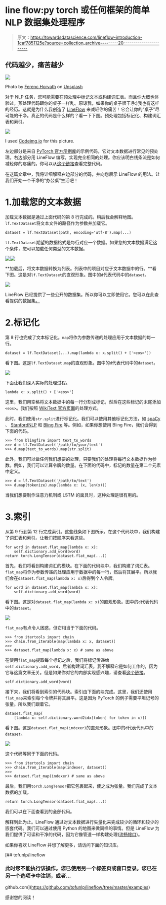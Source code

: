 # line flow:py torch 或任何框架的简单 NLP 数据集处理程序

> 原文：<https://towardsdatascience.com/lineflow-introduction-1caf7851125e?source=collection_archive---------20----------------------->

## 代码越少，痛苦越少

![](img/4250dc1cab24dd0d2282e2bf110e01ad.png)

Photo by [Ferenc Horvath](https://unsplash.com/@designhorf?utm_source=unsplash&utm_medium=referral&utm_content=creditCopyText) on [Unsplash](https://unsplash.com/?utm_source=unsplash&utm_medium=referral&utm_content=creditCopyText)

对于 NLP 任务，您可能需要在预处理中标记文本或构建词汇表。而且你大概也体验过，预处理代码跟你的桌子一样乱。原谅我，如果你的桌子很干净:)我也有这样的经历。这就是为什么我创造了 [LineFlow](https://github.com/tofunlp/lineflow) 来减轻你的痛苦！它会让你的“桌子”尽可能的干净。真正的代码是什么样的？看一下下图。预处理包括标记化、构建词汇表和索引。

![](img/ea3283b22761d01baac353f6c63cf381.png)

I used [Codeimg.io](https://codeimg.io) for this picture.

左边部分是来自 [PyTorch 官方示例库](https://github.com/pytorch/examples/blob/master/word_language_model/data.py#L20)的示例代码，它对文本数据进行常见的预处理。右边部分用 LineFlow 编写，实现完全相同的处理。你应该明白线条流是如何减轻你的疼痛的。你可以从[这个链接](https://gist.github.com/yasufumy/ba73b587bd3c516b66fb94b3a90bac71)查看完整代码。

在这篇文章中，我将详细解释右边部分的代码，并向您展示 LineFlow 的用法。让我们开始一个干净的“办公桌”生活吧！

# 1.加载您的文本数据

加载文本数据是通过上面代码的第 8 行完成的。稍后我会解释地图。`lf.TextDataset`将文本文件的路径作为参数并加载它。

```
dataset = lf.TextDataset(path, encoding='utf-8').map(...)
```

`lf.TextDataset`期望的数据格式是每行对应一个数据。如果您的文本数据满足这个条件，您可以加载任何类型的文本数据。

![](img/0325a79d30fb6d03cbfaf68c260a59d8.png)![](img/79ef5864c5d3bf163d4514907baf02fc.png)

**加载后，将文本数据转换为列表。列表中的项目对应于文本数据中的行。**看下图。这是对`lf.TextDataset`的直观形象。图中的`d`代表代码中的`dataset`。

![](img/8d806f8d3f547b5f4ac306cb03a10386.png)

LineFlow 已经提供了一些公开的数据集。所以你可以立即使用它。您可以在此查看提供的数据集[。](https://github.com/tofunlp/lineflow#datasets)

# 2.标记化

第 8 行也完成了文本标记化。`map`将作为参数传递的处理应用于文本数据的每一行。

```
dataset = lf.TextDataset(...).map(lambda x: x.split() + ['<eos>'])
```

看下图。这是`lf.TextDataset.map`的直观形象。图中的`d`代表代码中的`dataset`。

![](img/5519afd2d637eb8981fc09b21769b32c.png)

下面让我们深入实际的处理过程。

```
lambda x: x.split() + ['<eos>']
```

这里，我们用空格将文本数据中的每一行分割成标记，然后在这些标记的末尾添加`<eos>`。我们按照 [WikiText 官方页面](https://blog.einstein.ai/the-wikitext-long-term-dependency-language-modeling-dataset/)的处理方式。

此时，我们使用`str.split`进行标记化。我们可以使用其他标记化方法，如 [spaCy](https://github.com/explosion/spaCy) 、 [StanfordNLP](https://github.com/stanfordnlp/stanfordnlp) 和 [Bling Fire](https://github.com/microsoft/BlingFire) 等。例如，如果你想使用 Bling Fire，我们会得到下面的代码。

```
>>> from blingfire import text_to_words
>>> d = lf.TextDataset('/path/to/your/text')
>>> d.map(text_to_words).map(str.split)
```

此外，我们可以做任何我们想要的处理，只要我们的处理将每行文本数据作为参数。例如，我们可以计算令牌的数量。在下面的代码中，标记的数量在第二个元素中定义。

```
>>> d = lf.TextDataset('/path/to/text')
>>> d.map(tokenize).map(lambda x: (x, len(x)))
```

当我们想要制作注意力机制或 LSTM 的面具时，这种处理是很有用的。

# 3.索引

从第 9 行到第 12 行完成索引。这些线条如下图所示。在这个代码块中，我们构建了词汇表和索引。让我们按顺序来看这些。

```
for word in dataset.flat_map(lambda x: x):
    self.dictionary.add_word(word)
return torch.LongTensor(dataset.flat_map(...))
```

首先，我们将看到构建词汇的模块。在下面的代码块中，我们构建了词汇表。`flat_map`将作为参数传递的处理应用于数据中的每一行，然后将其展平。所以我们会在`dataset.flat_map(lambda x: x)`后得到个人令牌。

```
for word in dataset.flat_map(lambda x: x):
    self.dictionary.add_word(word)
```

看下图。这是对`dataset.flat_map(lambda x: x)`的直观形象。图中的`d`代表代码中的`dataset`。

![](img/90f59bfdce5c07cc4bc5f444cd1b7d29.png)

`flat_map`有点令人困惑，但它相当于下面的代码。

```
>>> from itertools import chain
>>> chain.from_iterable(map(lambda x: x, dataset))
>>>
>>> dataset.flat_map(lambda x: x) # same as above
```

在使用`flat_map`提取每个标记之后，我们将标记传递给`self.dictionary.add_word`，后者构建词汇表。我不解释它是如何工作的，因为它与这篇文章无关。但是如果你对它的内部实现感兴趣，请查看[这个链接](https://github.com/pytorch/examples/blob/master/word_language_model/data.py#L10)。

```
self.dictionary.add_word(word)
```

接下来，我们将看到索引的代码块。索引由下面的块完成。这里，我们还使用`flat_map`来索引每个令牌并将其展平。这是因为 PyTorch 的例子需要平坦记号的张量。所以我们跟着它。

```
dataset.flat_map(
    [lambda x: self.dictionary.word2idx[token] for token in x)])
```

看下图。这是`dataset.flat_map(indexer)`的直观形象。图中的`d`代表代码中的`dataset`。

![](img/074a16ae5fde2f84143285fd789baf19.png)

这个代码等同于下面的代码。

```
>>> from itertools import chain
>>> chain.from_iterable(map(indexer, dataset))
>>>
>>> dataset.flat_map(indexer) # same as above
```

最后，我们用`torch.LongTensor`把它包裹起来，使之成为张量。我们完成了文本数据的加载。

```
return torch.LongTensor(dataset.flat_map(...))
```

我们可以在下面查看到的全部代码。

解释到此为止。LineFlow 通过对文本数据进行矢量化来完成较少的循环和较少的嵌套代码。我们可以通过使用 Python 的地图来做同样的事情。但是 LineFlow 为我们提供了可读和干净的代码，因为它像管道一样构建处理([流畅接口](https://en.wikipedia.org/wiki/Fluent_interface))。

如果你喜欢 LineFlow 并想了解更多，请访问下面的知识库。

 [## tofunlp/lineflow

### 此时您不能执行该操作。您已使用另一个标签页或窗口登录。您已在另一个选项卡中注销，或者…

github.com](https://github.com/tofunlp/lineflow/tree/master/examples) 

感谢您的阅读！